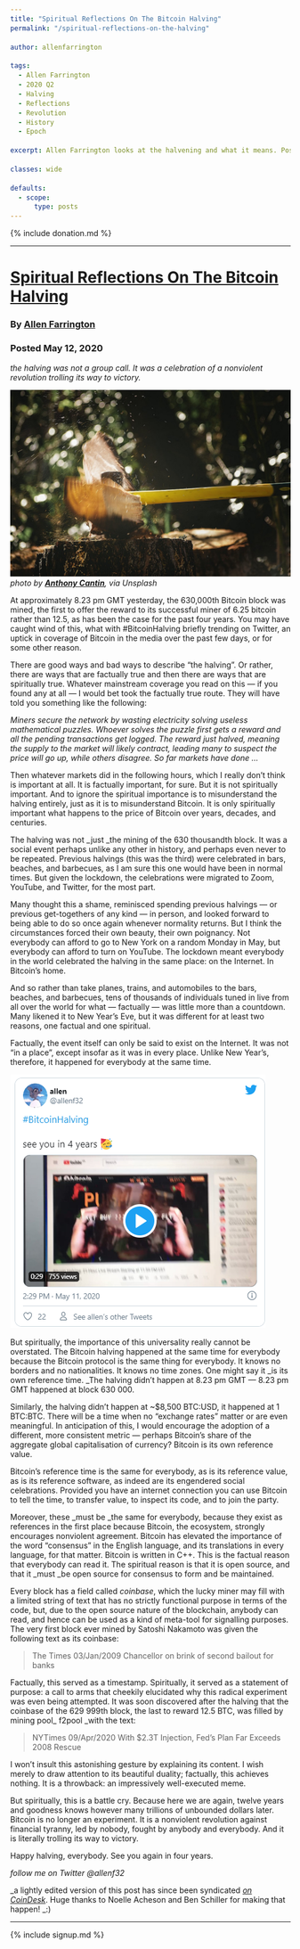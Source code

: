 ```yaml
---
title: "Spiritual Reflections On The Bitcoin Halving"
permalink: "/spiritual-reflections-on-the-halving"

author: allenfarrington

tags:
  - Allen Farrington
  - 2020 Q2
  - Halving
  - Reflections
  - Revolution
  - History
  - Epoch

excerpt: Allen Farrington looks at the halvening and what it means. Posted May 12, 2020.

classes: wide

defaults:
  - scope:
      type: posts
---
```


{% include donation.md %}

***


# [Spiritual Reflections On The Bitcoin Halving](https://medium.com/@allenfarrington/spiritual-reflections-on-the-bitcoin-halving-9d098f57072f)
### By [Allen Farrington](https://twitter.com/allenf32)
### Posted May 12, 2020

_the halving was not a group call. It was a celebration of a nonviolent revolution trolling its way to victory._

![](/assets/images/2020/m5/af1.png)
_photo by _[**_Anthony Cantin_**](https://unsplash.com/@arizonanthony)_, via Unsplash_

At approximately 8.23 pm GMT yesterday, the 630,000th Bitcoin block was mined, the first to offer the reward to its successful miner of 6.25 bitcoin rather than 12.5, as has been the case for the past four years. You may have caught wind of this, what with #BitcoinHalving briefly trending on Twitter, an uptick in coverage of Bitcoin in the media over the past few days, or for some other reason.

There are good ways and bad ways to describe “the halving”. Or rather, there are ways that are factually true and then there are ways that are spiritually true. Whatever mainstream coverage you read on this — if you found any at all — I would bet took the factually true route. They will have told you something like the following:

_Miners secure the network by wasting electricity solving useless mathematical puzzles. Whoever solves the puzzle first gets a reward and all the pending transactions get logged. The reward just halved, meaning the supply to the market will likely contract, leading many to suspect the price will go up, while others disagree. So far markets have done …_

Then whatever markets did in the following hours, which I really don’t think is important at all. It is factually important, for sure. But it is not spiritually important. And to ignore the spiritual importance is to misunderstand the halving entirely, just as it is to misunderstand Bitcoin. It is only spiritually important what happens to the price of Bitcoin over years, decades, and centuries.

The halving was not _just _the mining of the 630 thousandth block. It was a social event perhaps unlike any other in history, and perhaps even never to be repeated. Previous halvings (this was the third) were celebrated in bars, beaches, and barbecues, as I am sure this one would have been in normal times. But given the lockdown, the celebrations were migrated to Zoom, YouTube, and Twitter, for the most part.

Many thought this a shame, reminisced spending previous halvings — or previous get-togethers of any kind — in person, and looked forward to being able to do so once again whenever normality returns. But I think the circumstances forced their own beauty, their own poignancy. Not everybody can afford to go to New York on a random Monday in May, but everybody can afford to turn on YouTube. The lockdown meant everybody in the world celebrated the halving in the same place: on the Internet. In Bitcoin’s home.

And so rather than take planes, trains, and automobiles to the bars, beaches, and barbecues, tens of thousands of individuals tuned in live from all over the world for what — factually — was little more than a countdown. Many likened it to New Year’s Eve, but it was different for at least two reasons, one factual and one spiritual.

Factually, the event itself can only be said to exist on the Internet. It was not “in a place”, except insofar as it was in every place. Unlike New Year’s, therefore, it happened for everybody at the same time.

[![](/assets/images/2020/m5/af2.png)](https://twitter.com/allenf32/status/1259928630483918849)

But spiritually, the importance of this universality really cannot be overstated. The Bitcoin halving happened at the same time for everybody because the Bitcoin protocol is the same thing for everybody. It knows no borders and no nationalities. It knows no time zones. One might say it _is its own reference time. _The halving didn’t happen at 8.23 pm GMT — 8.23 pm GMT happened at block 630 000.

Similarly, the halving didn’t happen at ~$8,500 BTC:USD, it happened at 1 BTC:BTC. There will be a time when no “exchange rates” matter or are even meaningful. In anticipation of this, I would encourage the adoption of a different, more consistent metric — perhaps Bitcoin’s share of the aggregate global capitalisation of currency? Bitcoin is its own reference value.

Bitcoin’s reference time is the same for everybody, as is its reference value, as is its reference software, as indeed are its engendered social celebrations. Provided you have an internet connection you can use Bitcoin to tell the time, to transfer value, to inspect its code, and to join the party.

Moreover, these _must be _the same for everybody, because they exist as references in the first place because Bitcoin, the ecosystem, strongly encourages nonviolent agreement. Bitcoin has elevated the importance of the word “consensus” in the English language, and its translations in every language, for that matter. Bitcoin is written in C++. This is the factual reason that everybody can read it. The spiritual reason is that it is open source, and that it _must _be open source for consensus to form and be maintained.

Every block has a field called _coinbase_, which the lucky miner may fill with a limited string of text that has no strictly functional purpose in terms of the code, but, due to the open source nature of the blockchain, anybody can read, and hence can be used as a kind of meta-tool for signalling purposes. The very first block ever mined by Satoshi Nakamoto was given the following text as its coinbase:

> The Times 03/Jan/2009 Chancellor on brink of second bailout for banks

Factually, this served as a timestamp. Spiritually, it served as a statement of purpose: a call to arms that cheekily elucidated why this radical experiment was even being attempted. It was soon discovered after the halving that the coinbase of the 629 999th block, the last to reward 12.5 BTC, was filled by mining pool_ f2pool _with the text:

> NYTimes 09/Apr/2020 With $2.3T Injection, Fed’s Plan Far Exceeds 2008 Rescue

I won’t insult this astonishing gesture by explaining its content. I wish merely to draw attention to its beautiful duality; factually, this achieves nothing. It is a throwback: an impressively well-executed meme.

But spiritually, this is a battle cry. Because here we are again, twelve years and goodness knows however many trillions of unbounded dollars later. Bitcoin is no longer an experiment. It is a nonviolent revolution against financial tyranny, led by nobody, fought by anybody and everybody. And it is literally trolling its way to victory.

Happy halving, everybody. See you again in four years.

_follow me on Twitter @allenf32_

_a lightly edited version of this post has since been syndicated _[_on CoinDesk_](https://www.coindesk.com/spiritual-reflections-on-the-bitcoin-halving)_. Huge thanks to Noelle Acheson and Ben Schiller for making that happen! _:)





***

{% include signup.md %}